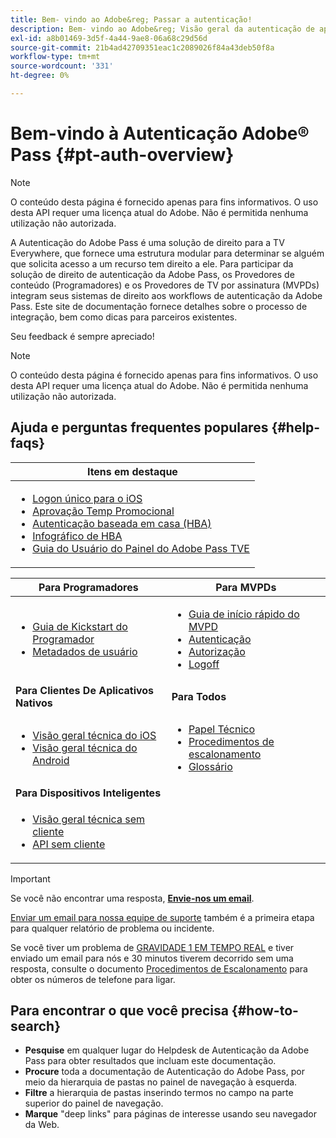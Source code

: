 ```yaml
---
title: Bem- vindo ao Adobe&reg; Passar a autenticação!
description: Bem- vindo ao Adobe&reg; Visão geral da autenticação de aprovação
exl-id: a8b01469-3d5f-4a44-9ae8-06a68c29d56d
source-git-commit: 21b4ad42709351eac1c2089026f84a43deb50f8a
workflow-type: tm+mt
source-wordcount: '331'
ht-degree: 0%

---
```


# Bem-vindo à Autenticação Adobe® Pass {#pt-auth-overview}

>[!NOTE]
>
>O conteúdo desta página é fornecido apenas para fins informativos. O uso desta API requer uma licença atual do Adobe. Não é permitida nenhuma utilização não autorizada.

A Autenticação do Adobe Pass é uma solução de direito para a TV Everywhere, que fornece uma estrutura modular para determinar se alguém que solicita acesso a um recurso tem direito a ele. Para participar da solução de direito de autenticação da Adobe Pass, os Provedores de conteúdo (Programadores) e os Provedores de TV por assinatura (MVPDs) integram seus sistemas de direito aos workflows de autenticação da Adobe Pass. Este site de documentação fornece detalhes sobre o processo de integração, bem como dicas para parceiros existentes.

Seu feedback é sempre apreciado!

>[!NOTE]
>
>O conteúdo desta página é fornecido apenas para fins informativos. O uso desta API requer uma licença atual do Adobe. Não é permitida nenhuma utilização não autorizada.

## Ajuda e perguntas frequentes populares {#help-faqs}

| **Itens em destaque** |
|---------------------------------------------------------------------------------------------------------------------------------------------------------------------------------------------------------------------------------------------------------------------------------------------------------------------------------------------------------------------------------------------------------------------------------------------------------------------------------------------------------------------|
| <ul><li>[Logon único para o iOS](/help/authentication/single-sign-on/partner-single-sign-on/apple-single-sign-on/apple-sso-overview.md)</li><li>[Aprovação Temp Promocional](/help/authentication/promotional-temp-pass.md)</li><li>[Autenticação baseada em casa (HBA)](/help/authentication/home-based-authn-tve.md)</li><li>[Infográfico de HBA](https://dzf8vqv24eqhg.cloudfront.net/userfiles/258/326/ckfinder/files/AdobeNewsletterHBA.pdf)</li><li>[Guia do Usuário do Painel do Adobe Pass TVE](/help/authentication/tve-dashboard/new-tve-dashboard/tve-dashboard-overview.md)</li></ul> |

| **Para Programadores** | **Para MVPDs** |
|------------------------------------------------------------------------------|-------------------------------------------------------------------------------------------------|
| <ul><li>[Guia de Kickstart do Programador](/help/authentication/programmer-kickstart-guide.md)</li><li>[Metadados de usuário](/help/authentication/user-metadata.md)</li></ul> | <ul><li>[Guia de início rápido do MVPD](/help/authentication/mvpd-kickstart-guide.md)</li><li>[Autenticação](/help/authentication/authn-usecase.md)</li><li>[Autorização](/help/authentication/authz-usecase.md)</li><li>[Logoff](/help/authentication/usecase-mvpd-logout.md)</li></ul> |
| **Para Clientes De Aplicativos Nativos** | **Para Todos** |
| <ul><li>[Visão geral técnica do iOS](/help/authentication/iostvos-sdk-overview.md)</li><li>[Visão geral técnica do Android](/help/authentication/android-sdk-overview.md)</li></ul> | <ul><li>[Papel Técnico](/help/authentication/technical-paper.md)</li><li>[Procedimentos de escalonamento](/help/authentication/escalation-procedures.md)</li><li>[Glossário](/help/authentication/glossary.md)</li></ul> |
| **Para Dispositivos Inteligentes** | |
| <ul><li>[Visão geral técnica sem cliente](/help/authentication/rest-api-overview.md)</li><li>[API sem cliente](/help/authentication/rest-api-reference.md)</li></ul> | |

>[!IMPORTANT]
>
>Se você não encontrar uma resposta, [**Envie-nos um email**](mailto:tve-support@adobe.com).
>
>[Enviar um email para nossa equipe de suporte](mailto:tve-support@adobe.com) também é a primeira etapa para qualquer relatório de problema ou incidente.
>
>Se você tiver um problema de [GRAVIDADE 1 EM TEMPO REAL](/help/authentication/escalation-procedures.md) e tiver enviado um email para nós e 30 minutos tiverem decorrido sem uma resposta, consulte o documento [Procedimentos de Escalonamento](/help/authentication/escalation-procedures.md) para obter os números de telefone para ligar.
>


## Para encontrar o que você precisa {#how-to-search}

* **Pesquise** em qualquer lugar do Helpdesk de Autenticação da Adobe Pass para obter resultados que incluam este
documentação.
* **Procure** toda a documentação de Autenticação do Adobe Pass, por meio da hierarquia de pastas no painel de navegação à esquerda.
* **Filtre** a hierarquia de pastas inserindo termos no campo na parte superior do painel de navegação.
* **Marque** &quot;deep links&quot; para páginas de interesse usando seu navegador da Web.
